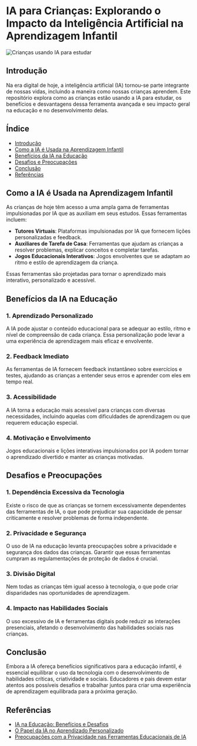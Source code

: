 # IA para Crianças: Explorando o Impacto da Inteligência Artificial na Aprendizagem Infantil

![Crianças usando IA para estudar](./kid-and-IA.jpg)

## Introdução

Na era digital de hoje, a inteligência artificial (IA) tornou-se parte integrante de nossas vidas, incluindo a maneira como nossas crianças aprendem. Este repositório explora como as crianças estão usando a IA para estudar, os benefícios e desvantagens dessa ferramenta avançada e seu impacto geral na educação e no desenvolvimento delas.

## Índice
- [Introdução](#introducao)
- [Como a IA é Usada na Aprendizagem Infantil](#como-a-ia-e-usada-na-aprendizagem-infantil)
- [Benefícios da IA na Educação](#beneficios-da-ia-na-educacao)
- [Desafios e Preocupações](#desafios-e-preocupacoes)
- [Conclusão](#conclusao)
- [Referências](#referencias)

## Como a IA é Usada na Aprendizagem Infantil

As crianças de hoje têm acesso a uma ampla gama de ferramentas impulsionadas por IA que as auxiliam em seus estudos. Essas ferramentas incluem:

- **Tutores Virtuais**: Plataformas impulsionadas por IA que fornecem lições personalizadas e feedback.
- **Auxiliares de Tarefa de Casa**: Ferramentas que ajudam as crianças a resolver problemas, explicar conceitos e completar tarefas.
- **Jogos Educacionais Interativos**: Jogos envolventes que se adaptam ao ritmo e estilo de aprendizagem da criança.

Essas ferramentas são projetadas para tornar o aprendizado mais interativo, personalizado e acessível.

## Benefícios da IA na Educação

### 1. Aprendizado Personalizado
A IA pode ajustar o conteúdo educacional para se adequar ao estilo, ritmo e nível de compreensão de cada criança. Essa personalização pode levar a uma experiência de aprendizagem mais eficaz e envolvente.

### 2. Feedback Imediato
As ferramentas de IA fornecem feedback instantâneo sobre exercícios e testes, ajudando as crianças a entender seus erros e aprender com eles em tempo real.

### 3. Acessibilidade
A IA torna a educação mais acessível para crianças com diversas necessidades, incluindo aquelas com dificuldades de aprendizagem ou que requerem educação especial.

### 4. Motivação e Envolvimento
Jogos educacionais e lições interativas impulsionados por IA podem tornar o aprendizado divertido e manter as crianças motivadas.

## Desafios e Preocupações

### 1. Dependência Excessiva da Tecnologia
Existe o risco de que as crianças se tornem excessivamente dependentes das ferramentas de IA, o que pode prejudicar sua capacidade de pensar criticamente e resolver problemas de forma independente.

### 2. Privacidade e Segurança
O uso de IA na educação levanta preocupações sobre a privacidade e segurança dos dados das crianças. Garantir que essas ferramentas cumpram as regulamentações de proteção de dados é crucial.

### 3. Divisão Digital
Nem todas as crianças têm igual acesso à tecnologia, o que pode criar disparidades nas oportunidades de aprendizagem.

### 4. Impacto nas Habilidades Sociais
O uso excessivo de IA e ferramentas digitais pode reduzir as interações presenciais, afetando o desenvolvimento das habilidades sociais nas crianças.

## Conclusão

Embora a IA ofereça benefícios significativos para a educação infantil, é essencial equilibrar o uso da tecnologia com o desenvolvimento de habilidades críticas, criatividade e sociais. Educadores e pais devem estar atentos aos possíveis desafios e trabalhar juntos para criar uma experiência de aprendizagem equilibrada para a próxima geração.

## Referências

- [IA na Educação: Benefícios e Desafios](https://internationalschool.global/2023/07/11/o-uso-da-inteligencia-artificial-na-educacao-desafios-e-beneficios/)
- [O Papel da IA no Aprendizado Personalizado](https://revistaft.com.br/o-papel-da-inteligencia-artificial-na-personalizacao-da-aprendizagem/)
- [Preocupações com a Privacidade nas Ferramentas Educacionais de IA](https://revistaeducacao.com.br/2024/07/12/inteligencia-artificial-na-educacao/)
